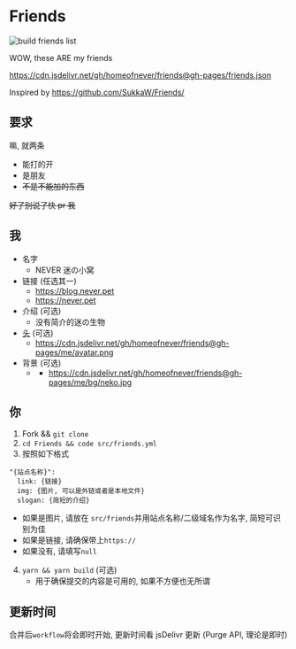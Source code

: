 # Friends

![build friends list](https://github.com/HomeofNever/Friends/workflows/build%20friends%20list/badge.svg)

WOW, these ARE my friends

https://cdn.jsdelivr.net/gh/homeofnever/friends@gh-pages/friends.json

Inspired by https://github.com/SukkaW/Friends/

## 要求

嘛, 就两条

- 能打的开
- 是朋友
- ~~不是不能加的东西~~

~~好了别说了快 pr 我~~

## 我

- 名字
  - NEVER 迷の小窝
- 链接 (任选其一)
  - https://blog.never.pet
  - https://never.pet
- 介绍 (可选)
  - 没有简介的迷の生物
- [头](./src/me/avatar.png) (可选)
  - https://cdn.jsdelivr.net/gh/homeofnever/friends@gh-pages/me/avatar.png
- 背景 (可选)
  - [](./src/me/bg/neko.jpg)
    - https://cdn.jsdelivr.net/gh/homeofnever/friends@gh-pages/me/bg/neko.jpg

## 你

1. Fork && `git clone`
2. `cd Friends && code src/friends.yml`
3. 按照如下格式

```
"{站点名称}":
  link: {链接}
  img: {图片, 可以是外链或者是本地文件}
  slogan: {简短的介绍}
```

- 如果是图片, 请放在 `src/friends`并用站点名称/二级域名作为名字, 简短可识别为佳
- 如果是链接, 请确保带上`https://`
- 如果没有, 请填写`null`

4. `yarn && yarn build` (可选)
   - 用于确保提交的内容是可用的, 如果不方便也无所谓

## 更新时间

合并后`workflow`将会即时开始, 更新时间看 jsDelivr 更新 (Purge API, 理论是即时)
